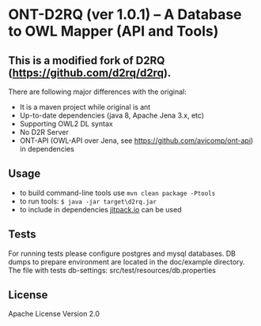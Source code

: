 # ONT-D2RQ (ver 1.0.1) – A Database to OWL Mapper (API and Tools)
## This is a modified fork of D2RQ (https://github.com/d2rq/d2rq).

There are following major differences with the original:

* It is a maven project while original is ant
* Up-to-date dependencies (java 8, Apache Jena 3.x, etc)
* Supporting OWL2 DL syntax
* No D2R Server
* ONT-API (OWL-API over Jena, see https://github.com/avicomp/ont-api) in dependencies


## Usage
* to build command-line tools use `mvn clean package -Ptools`
* to run tools: `$ java -jar target\d2rq.jar`
* to include in dependencies [jitpack.io](https://jitpack.io/) can be used


## Tests
For running tests please configure postgres and mysql databases. 
DB dumps to prepare environment are located in the doc/example directory.
The file with tests db-settings: src/test/resources/db.properties
 
## License 
Apache License Version 2.0